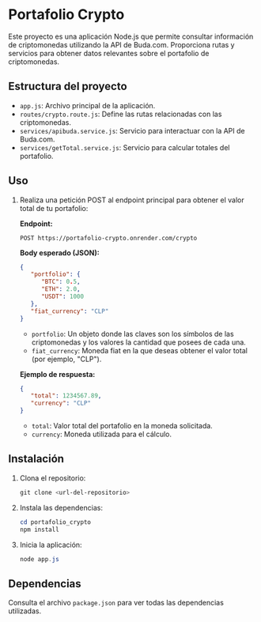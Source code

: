 # Portafolio Crypto

Este proyecto es una aplicación Node.js que permite consultar información de criptomonedas utilizando la API de Buda.com. Proporciona rutas y servicios para obtener datos relevantes sobre el portafolio de criptomonedas.

## Estructura del proyecto

- `app.js`: Archivo principal de la aplicación.
- `routes/crypto.route.js`: Define las rutas relacionadas con las criptomonedas.
- `services/apibuda.service.js`: Servicio para interactuar con la API de Buda.com.
- `services/getTotal.service.js`: Servicio para calcular totales del portafolio.

## Uso

1. Realiza una petición POST al endpoint principal para obtener el valor total de tu portafolio:

   **Endpoint:**
   ```
   POST https://portafolio-crypto.onrender.com/crypto
   ```

   **Body esperado (JSON):**
   ```json
   {
      "portfolio": {
         "BTC": 0.5,
         "ETH": 2.0,
         "USDT": 1000
      },
      "fiat_currency": "CLP"
   }
   ```

   - `portfolio`: Un objeto donde las claves son los símbolos de las criptomonedas y los valores la cantidad que posees de cada una.
   - `fiat_currency`: Moneda fiat en la que deseas obtener el valor total (por ejemplo, "CLP").

   **Ejemplo de respuesta:**
   ```json
   {
      "total": 1234567.89,
      "currency": "CLP"
   }
   ```

   - `total`: Valor total del portafolio en la moneda solicitada.
   - `currency`: Moneda utilizada para el cálculo.
  
## Instalación

1. Clona el repositorio:
   ```powershell
   git clone <url-del-repositorio>
   ```
2. Instala las dependencias:
   ```powershell
   cd portafolio_crypto
   npm install
   ```
3. Inicia la aplicación:
   ```powershell
   node app.js
   ```

## Dependencias

Consulta el archivo `package.json` para ver todas las dependencias utilizadas.


